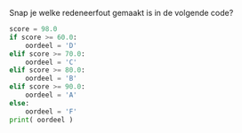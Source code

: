 Snap je welke redeneerfout gemaakt is in de
volgende code?

```python
score = 98.0
if score >= 60.0:
    oordeel = 'D'
elif score >= 70.0:
    oordeel = 'C'
elif score >= 80.0:
    oordeel = 'B'
elif score >= 90.0:
    oordeel = 'A'
else:
    oordeel = 'F'
print( oordeel )
```
